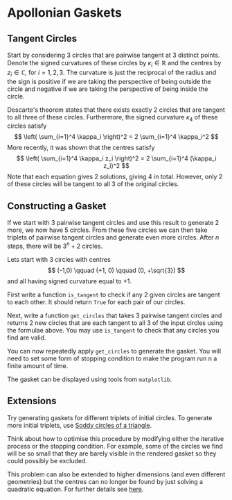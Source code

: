 # Apollonian Gaskets

## Tangent Circles

Start by considering 3 circles that are pairwise tangent at 3 distinct points. Denote the signed curvatures of these circles by $\kappa_i \in \mathbb{R}$ and the centres by $z_i \in \mathbb{C}$, for $i = 1,2,3$. The curvature is just the reciprocal of the radius and the sign is positive if we are taking the perspective of being outside the circle and negative if we are taking the perspective of being inside the circle.

Descarte's theorem states that there exists exactly 2 circles that are tangent to all three of these circles. Furthermore, the signed curvature $\kappa_4$ of these circles satisfy
$$ \left( \sum_{i=1}^4 \kappa_i \right)^2 = 2 \sum_{i=1}^4 \kappa_i^2 $$
More recently, it was shown that the centres satisfy
$$ \left( \sum_{i=1}^4 \kappa_i z_i \right)^2 = 2 \sum_{i=1}^4 (\kappa_i z_i)^2 $$
Note that each equation gives 2 solutions, giving 4 in total. However, only 2 of these circles will be tangent to all 3 of the original circles.

## Constructing a Gasket

If we start with 3 pairwise tangent circles and use this result to generate 2 more, we now have 5 circles. From these five circles we can then take triplets of pairwise tangent circles and generate even more circles. After $n$ steps, there will be $3^n + 2$ circles. 

Lets start with 3 circles with centres
$$ (-1,0) \qquad (+1, 0) \qquad (0, +\sqrt{3}) $$
and all having signed curvature equal to $+1$.

First write a function `is_tangent` to check if any 2 given circles are tangent to each other. It should return `True` for each pair of our circles.

Next, write a function `get_circles` that takes 3 pairwise tangent circles and returns 2 new circles that are each tangent to all 3 of the input circles using the formulae above. You may use `is_tangent` to check that any circles you find are valid.

You can now repeatedly apply `get_circles` to generate the gasket. You will need to set some form of stopping condition to make the program run n a finite amount of time.

The gasket can be displayed using tools from `matplotlib`.

## Extensions

Try generating gaskets for different triplets of initial circles. To generate more initial triplets, use [Soddy circles of a triangle](https://en.wikipedia.org/wiki/Soddy_circles_of_a_triangle).

Think about how to optimise this procedure by modifying either the iterative process or the stopping condition. For example, some of the circles we find will be so small that they are barely visible in the rendered gasket so they could possibly be excluded.

This problem can also be extended to higher dimensions (and even different geometries) but the centres can no longer be found by just solving a quadratic equation. For further details see [here](https://arxiv.org/abs/math/0101066).